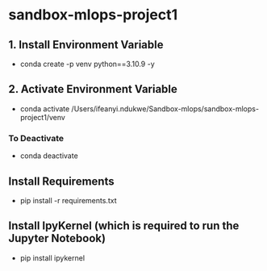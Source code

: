 # sandbox-mlops-project1

## 1. Install Environment Variable
- conda create -p venv python==3.10.9 -y
  
## 2. Activate Environment Variable
- conda activate /Users/ifeanyi.ndukwe/Sandbox-mlops/sandbox-mlops-project1/venv
### To Deactivate
- conda deactivate

## Install Requirements
- pip install -r requirements.txt

## Install IpyKernel (which is required to run the Jupyter Notebook)
- pip install ipykernel